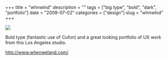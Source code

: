 +++
title = "whnwlnd"
description = ""
tags = ["big type", "bold", "dark", "portfolio"]
date = "2009-07-02"
categories = ["design"]
slug = "whnwlnd"
+++


 

  <div id="screens-thumbs" class="clearfix">
    <div class="txt-center" id="design-submission"><a href="http://www.whenweland.com/"><img id='bluga-thumbnail-1791' class='bluga-thumbnail large' src='//media.konigi.com/bluga/
wt4a4cde3694cff_0.jpg'/></a></div>  
  </div>   
<p>Bold type (fantastic use of Cufon) and a great looking portfolio of UX work from this Los Angeles studio.</p>
<p><a href="http://www.whenweland.com/">http://www.whenweland.com/</a></p>





